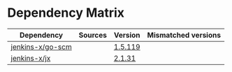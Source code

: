 # Dependency Matrix

Dependency | Sources | Version | Mismatched versions
---------- | ------- | ------- | -------------------
[jenkins-x/go-scm](https://github.com/jenkins-x/go-scm) |  | [1.5.119]() | 
[jenkins-x/jx](https://github.com/jenkins-x/jx) |  | [2.1.31](https://github.com/jenkins-x/jx/releases/tag/v2.1.31) | 
